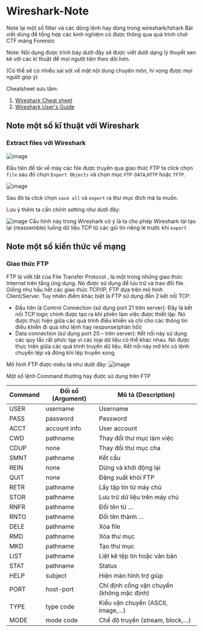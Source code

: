 # Wireshark-Note
Note lại một số filter và các dòng lệnh hay dùng trong wireshark/tshark
Bài viết dùng để tổng hợp các kinh nghiệm có được thông qua quá trình chơi CTF mảng Forensic

Note: Nội dụng được trình bày dưới đây sẽ được viết dưới dạng lý thuyết xen kẽ với các kĩ thuật để mọi người tiện theo dõi hơn. 

(Có thể sẽ có nhiều sai sót về mặt nội dung chuyên môn, hi vọng được mọi người góp ý)

Cheatsheet sưu tầm: 
1. [Wireshark Cheat sheet](https://www.stationx.net/wireshark-cheat-sheet/)
2. [Wireshark User's Guide](https://www.wireshark.org/download/docs/Wireshark%20User%27s%20Guide.pdf)
## Note một số kĩ thuật với Wireshark
### Extract files với Wireshark

![image](https://github.com/user-attachments/assets/d3a55160-0d70-47c0-8c5b-58a182fc7a5d)

Đầu tiên để tải về máy các file được truyền qua giao thức FTP ta click chọn `file` sau đó chọn `Export Objects` và chọn mục `FTP-DATA`,`HTTP` hoặc `TFTP`. 

![image](https://github.com/user-attachments/assets/04cc9404-3e54-46f0-b5d3-13c19ba4c98b)

Sau đó ta click chọn `save all` và `export` ra thư mục đích mà ta muốn.


Lưu ý thêm ta cần chỉnh setting như dưới đây: 

![image](https://github.com/user-attachments/assets/2468baca-c87d-49ef-bec8-b585b1ec5a0b)
Cấu hình này trong Wireshark có ý là ta cho phép Wireshark tái tạo lại (reassemble) luồng dữ liệu TCP từ các gói tin riêng lẻ trước khi `export`




## Note một số kiến thức về mạng

### Giao thức FTP
FTP là viết tắt của File Transfer Protocol , là một trong những giao thức Internet trên tầng ứng dụng. Nó được sử dụng để lưu trữ và trao đổi file. 
Giống như hầu hết các giao thức TCP/IP, FTP dựa trên mô hình Client/Server. Tuy nhiên điểm khác biệt là FTP sử dụng đến 2 kết nối TCP:

- Đầu tiên là Control Connection (sử dụng port 21 trên server): Đây là kết nối TCP logic chính được tạo ra khi phiên làm việc được thiết lập. Nó được thực hiện giữa các quá trình điều khiển và chỉ cho các thông tin điều khiển đi qua như lệnh hay response(phản hồi)
- Data connection (sử dụng port 20 – trên server): Kết nối này sử dụng các quy tắc rất phức tạp vì các loại dữ liệu có thể khác nhau. Nó được thực hiện giữa các quá trình truyền dữ liệu. Kết nối này mở khi có lệnh chuyển tệp và đóng khi tệp truyền xong.


Mô hình FTP được miêu tả như dưới đây: 
![image](https://github.com/user-attachments/assets/a410b49a-c88b-4f97-934a-e9fd7dffcdc8)

Một số lệnh Command thường hay được sử dụng trên FTP

| Command | Đối số (Argument) | Mô tả (Description)                          |
|---------|--------------------|----------------------------------------------|
| USER    | username          | Username                                     |
| PASS    | password          | Password                                     |
| ACCT    | account info      | User account                                 |
| CWD     | pathname          | Thay đổi thư mục làm việc                    |
| CDUP    | none              | Thay đổi thư mục cha                         |
| SMNT    | pathname          | Kết cấu                                      |
| REIN    | none              | Dừng và khởi động lại                        |
| QUIT    | none              | Đăng xuất khỏi FTP                           |
| RETR    | pathname          | Lấy tập tin từ máy chủ                       |
| STOR    | pathname          | Lưu trữ dữ liệu trên máy chủ                 |
| RNFR    | pathname          | Đổi tên từ …                                 |
| RNTO    | pathname          | Đổi tên thành …                              |
| DELE    | pathname          | Xóa file                                     |
| RMD     | pathname          | Xóa thư mục                                  |
| MKD     | pathname          | Tạo thư mục                                  |
| LIST    | pathname          | Liệt kê tệp tin hoặc văn bản                 |
| STAT    | pathname          | Status                                       |
| HELP    | subject           | Hiện màn hình trợ giúp                       |
| PORT    | host-port         | Chỉ định cổng vận chuyển (không mặc định)    |
| TYPE    | type code         | Kiểu vận chuyển (ASCII, image,…)             |
| MODE    | mode code         | Chế độ truyền (stream, block,…)              |

